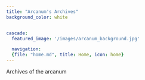 ```yaml
---
title: "Arcanum's Archives"
background_color: white


cascade:
  featured_image: '/images/arcanum_background.jpg'

  navigation:
  {file: "home.md", title: Home, icon: home}
---
```


Archives of the arcanum


